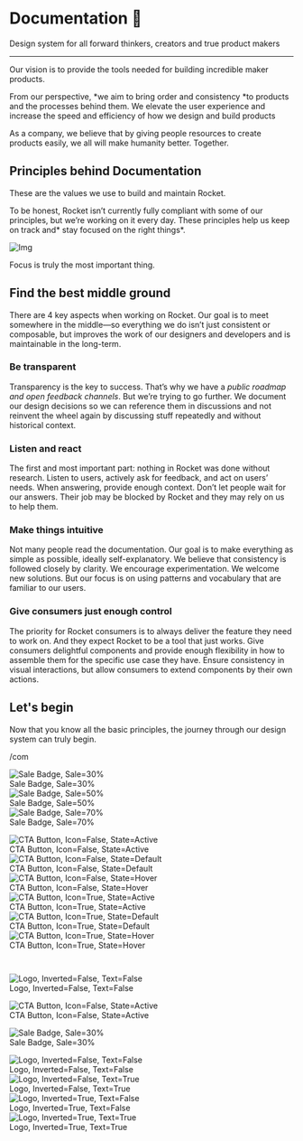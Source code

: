 
# Documentation 🚀

Design system for all forward thinkers, creators and true product makers

---

Our vision is to provide the tools needed for building incredible maker products.

From our perspective, *we aim to bring order and consistency *to products and the processes behind them. We elevate the user experience and increase the speed and efficiency of how we design and build products

As a company, we believe that by giving people resources to create products easily, we all will make humanity better. Together.

## Principles behind Documentation

These are the values we use to build and maintain Rocket.

To be honest, Rocket isn’t currently fully compliant with some of our principles, but we’re working on it every day. These principles help us keep on track and* stay focused on the right things*.

![Img](https://studio-assets.supernova.io/design-systems/14533/9289758a-6300-472a-bbc6-a57098081abf.jpeg)

Focus is truly the most important thing.

## Find the best middle ground

There are 4 key aspects when working on Rocket. Our goal is to meet somewhere in the middle—so everything we do isn’t just consistent or composable, but improves the work of our designers and developers and is maintainable in the long-term.

### Be transparent

Transparency is the key to success. That’s why we have a *public roadmap and open feedback channels*. But we’re trying to go further. We document our design decisions so we can reference them in discussions and not reinvent the wheel again by discussing stuff repeatedly and without historical context.

### Listen and react

The first and most important part: nothing in Rocket was done without research. Listen to users, actively ask for feedback, and act on users’ needs. When answering, provide enough context. Don’t let people wait for our answers. Their job may be blocked by Rocket and they may rely on us to help them.

### Make things intuitive

Not many people read the documentation. Our goal is to make everything as simple as possible, ideally self-explanatory. We believe that consistency is followed closely by clarity. We encourage experimentation. We welcome new solutions. But our focus is on using patterns and vocabulary that are familiar to our users.

### Give consumers just enough control

The priority for Rocket consumers is to always deliver the feature they need to work on. And they expect Rocket to be a tool that just works. Give consumers delightful components and provide enough flexibility in how to assemble them for the specific use case they have. Ensure consistency in visual interactions, but allow consumers to extend components by their own actions.

## Let's begin

Now that you know all the basic principles, the journey through our design system can truly begin.

/com

  
![Sale Badge, Sale=30%](https://studio-assets.supernova.io/design-systems/14533/f04890cd-6bb8-4186-9388-05deff3823aa.png)  
Sale Badge, Sale=30%  
![Sale Badge, Sale=50%](https://studio-assets.supernova.io/design-systems/14533/c0540f9b-422f-48eb-834f-9ddae5ad2307.png)  
Sale Badge, Sale=50%  
![Sale Badge, Sale=70%](https://studio-assets.supernova.io/design-systems/14533/fcaf8ed3-158d-481c-85ab-c3abe7fa0e70.png)  
Sale Badge, Sale=70%  


  
![CTA Button, Icon=False, State=Active](https://studio-assets.supernova.io/design-systems/14533/9726d841-e80b-43ec-bb84-3e5fd1e6ff60.png)  
CTA Button, Icon=False, State=Active  
![CTA Button, Icon=False, State=Default](https://studio-assets.supernova.io/design-systems/14533/0eb95f70-4b94-4cc5-90a4-cd290e47eccc.png)  
CTA Button, Icon=False, State=Default  
![CTA Button, Icon=False, State=Hover](https://studio-assets.supernova.io/design-systems/14533/d3584504-86a3-4b13-8438-3377c03d7e45.png)  
CTA Button, Icon=False, State=Hover  
![CTA Button, Icon=True, State=Active](https://studio-assets.supernova.io/design-systems/14533/0a971508-1fd4-4806-91c4-c2580cec0e66.png)  
CTA Button, Icon=True, State=Active  
![CTA Button, Icon=True, State=Default](https://studio-assets.supernova.io/design-systems/14533/d13be765-2903-4338-b2f8-57f2e7fe5475.png)  
CTA Button, Icon=True, State=Default  
![CTA Button, Icon=True, State=Hover](https://studio-assets.supernova.io/design-systems/14533/9274631c-347e-4b45-a30d-4af8487abba6.png)  
CTA Button, Icon=True, State=Hover  


```javascript  
  
```

  
![Logo, Inverted=False, Text=False](https://studio-assets.supernova.io/design-systems/14533/5185a2b6-5412-4761-9a7d-388875512ac4.png)  
Logo, Inverted=False, Text=False  


  
  


  
![CTA Button, Icon=False, State=Active](https://studio-assets.supernova.io/design-systems/14533/9726d841-e80b-43ec-bb84-3e5fd1e6ff60.png)  
CTA Button, Icon=False, State=Active  


  
![Sale Badge, Sale=30%](https://studio-assets.supernova.io/design-systems/14533/f04890cd-6bb8-4186-9388-05deff3823aa.png)  
Sale Badge, Sale=30%  


  
![Logo, Inverted=False, Text=False](https://studio-assets.supernova.io/design-systems/14533/5185a2b6-5412-4761-9a7d-388875512ac4.png)  
Logo, Inverted=False, Text=False  
![Logo, Inverted=False, Text=True](https://studio-assets.supernova.io/design-systems/14533/60918955-d39a-43c2-91e4-05d6c02db6b9.png)  
Logo, Inverted=False, Text=True  
![Logo, Inverted=True, Text=False](https://studio-assets.supernova.io/design-systems/14533/8d3491eb-6728-4aa6-97d1-262683cd2c3d.png)  
Logo, Inverted=True, Text=False  
![Logo, Inverted=True, Text=True](https://studio-assets.supernova.io/design-systems/14533/b364f9b4-a9f1-4f46-92a6-29dbc002032b.png)  
Logo, Inverted=True, Text=True  
